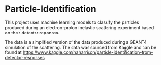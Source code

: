 # Particle-Identification

This project uses machine learning models to classify the particles produced during an electron-proton inelastic scattering experiment based on their detector reponses.  

The data is a simplified version of the data produced during a GEANT4 simulation of the scattering. The data was sourced from Kaggle and can be found at https://www.kaggle.com/naharrison/particle-identification-from-detector-responses
